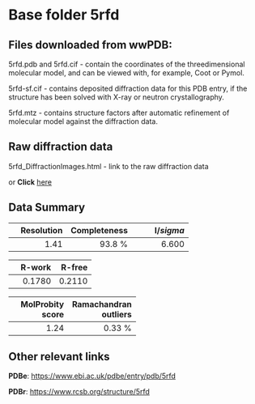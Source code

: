 # Base folder 5rfd

## Files downloaded from wwPDB:

5rfd.pdb and 5rfd.cif - contain the coordinates of the threedimensional molecular model, and can be viewed with, for example, Coot or Pymol.

5rfd-sf.cif - contains deposited diffraction data for this PDB entry, if the structure has been solved with X-ray or neutron crystallography.

5rfd.mtz - contains structure factors after automatic refinement of molecular model against the diffraction data.

## Raw diffraction data

5rfd_DiffractionImages.html - link to the raw diffraction data 

or **Click** [here](https://zenodo.org/record/3731341) 

## Data Summary
|   | Resolution | Completeness| I/$sigma$ |
|---|-------------:|----------------:|--------------:|
|   |1.41|93.8  %|<img width=50/>6.600|

|   | **R-work**| **R-free**   
|---|-------------:|----------------:|           
||0.1780|0.2110|

|   |**MolProbity<br>score**| **Ramachandran<br>outliers** 
|---|-------------:|----------------:|
||1.24|0.33 %|

## Other relevant links 
**PDBe**:  https://www.ebi.ac.uk/pdbe/entry/pdb/5rfd
 
**PDBr**: https://www.rcsb.org/structure/5rfd 

